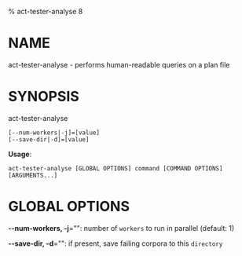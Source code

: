 % act-tester-analyse 8

# NAME

act-tester-analyse - performs human-readable queries on a plan file

# SYNOPSIS

act-tester-analyse

```
[--num-workers|-j]=[value]
[--save-dir|-d]=[value]
```

**Usage**:

```
act-tester-analyse [GLOBAL OPTIONS] command [COMMAND OPTIONS] [ARGUMENTS...]
```

# GLOBAL OPTIONS

**--num-workers, -j**="": number of `workers` to run in parallel (default: 1)

**--save-dir, -d**="": if present, save failing corpora to this `directory`

